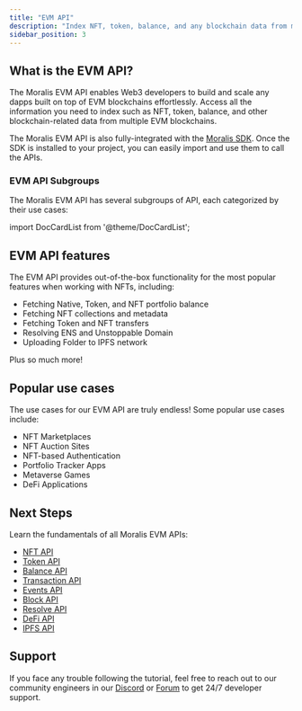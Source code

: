 ```yaml
---
title: "EVM API"
description: "Index NFT, token, balance, and any blockchain data from multiple EVM blockchains. Ethereum, Polygon, Avalanche, BNB Chain, Fantom, Cronos, Arbitrum, Ronin and testnets are supported. More networks to be added soon."
sidebar_position: 3
---
```


## What is the EVM API?

The Moralis EVM API enables Web3 developers to build and scale any dapps built on top of EVM blockchains effortlessly. Access all the information you need to index such as NFT, token, balance, and other blockchain-related data from multiple EVM blockchains.

The Moralis EVM API is also fully-integrated with the [Moralis SDK](/web3-data-api/moralis-sdk). Once the SDK is installed to your project, you can easily import and use them to call the APIs.

### EVM API Subgroups

The Moralis EVM API has several subgroups of API, each categorized by their use cases:

import DocCardList from '@theme/DocCardList';

<DocCardList />  

## EVM API features

The EVM API provides out-of-the-box functionality for the most popular features when working with NFTs, including:

- Fetching Native, Token, and NFT portfolio balance
- Fetching NFT collections and metadata
- Fetching Token and NFT transfers
- Resolving ENS and Unstoppable Domain
- Uploading Folder to IPFS network

Plus so much more!

## Popular use cases

The use cases for our EVM API are truly endless! Some popular use cases include:

- NFT Marketplaces
- NFT Auction Sites
- NFT-based Authentication
- Portfolio Tracker Apps
- Metaverse Games
- DeFi Applications

## Next Steps

Learn the fundamentals of all Moralis EVM APIs:

- [NFT API](/web3-data-api/evm/nft-api)
- [Token API](/web3-data-api/evm/token-api)
- [Balance API](/web3-data-api/evm/balance-api)
- [Transaction API](/web3-data-api/evm/transaction-api)
- [Events API](/web3-data-api/evm/events-api)
- [Block API](/web3-data-api/evm/block-api)
- [Resolve API](/web3-data-api/evm/resolve-api)
- [DeFi API](/web3-data-api/evm/defi-api)
- [IPFS API](/web3-data-api/evm/ipfs-api)

## Support

If you face any trouble following the tutorial, feel free to reach out to our community engineers in our [Discord](https://moralis.io/discord) or [Forum](https://forum.moralis.io) to get 24/7 developer support.